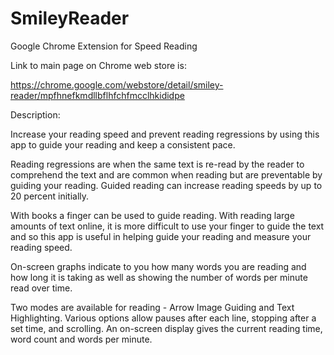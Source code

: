 SmileyReader
============

Google Chrome Extension for Speed Reading

Link to main page on Chrome web store is:

https://chrome.google.com/webstore/detail/smiley-reader/mpfhnefkmdllbflhfchfmcclhkididpe

Description:

Increase your reading speed and prevent reading regressions by using this app to guide your reading and keep a consistent pace. 

Reading regressions are when the same text is re-read by the reader to comprehend the text and are common when reading but are preventable by guiding your reading. Guided reading can increase reading speeds by up to 20 percent initially. 

With books a finger can be used to guide reading. With reading large amounts of text online, it is more difficult to use your finger to guide the text and so this app is useful in helping guide your reading and measure your reading speed. 

On-screen graphs indicate to you how many words you are reading and how long it is taking as well as showing the number of words per minute read over time.

Two modes are available for reading - Arrow Image Guiding and Text Highlighting. Various options allow pauses after each line, stopping after a set time, and scrolling. An on-screen display gives the current reading time, word count and words per minute.


